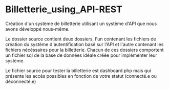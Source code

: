 # Billetterie_using_API-REST
Création d'un système de billetterie utilisant un système d'API que nous avons développé nous-même.

Le dossier source contient deux dossiers, l'un contenant les fichiers de création du système d'autentification basé sur l'API et l'autre contenant les fichiers nécéssaires pour la billetterie.
Chacun de ces dossiers comportent un fichier sql de la base de données idéale créée pour implémenter leur système.

Le fichier source pour tester la billetterie est dashboard.php mais qui présente les accès possibles en fonction de votre statut (connecté.e ou déconnecté.e)
